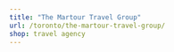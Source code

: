 ```yaml
---
title: "The Martour Travel Group"
url: /toronto/the-martour-travel-group/
shop: travel agency
---
```

